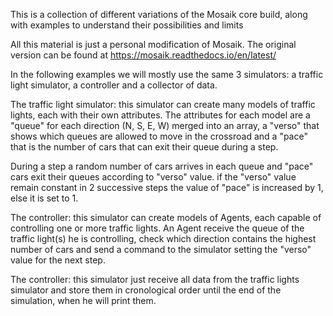 This is a collection of different variations of the Mosaik core build, along with examples to understand their possibilities and limits

All this material is just a personal modification of Mosaik. The original version can be found at https://mosaik.readthedocs.io/en/latest/

In the following examples we will mostly use the same 3 simulators: a traffic light simulator, a controller and a collector of data.

The traffic light simulator: this simulator can create many models of traffic lights, each with their own attributes. The attributes for each 
model are a "queue" for each direction (N, S, E, W) merged into an array, a "verso" that shows which queues are allowed to move in the 
crossroad  and a "pace" that is the number of cars that can exit their queue during a step.

During a step a random number of cars arrives in each queue and "pace" cars exit their queues according to "verso" value. if the "verso" value
remain constant in 2 successive steps the value of "pace" is increased by 1, else it is set to 1.

The controller: this simulator can create models of Agents, each capable of controlling one or more traffic lights. An Agent receive the queue
of the traffic light(s) he is controlling, check which direction contains the highest number of cars and send a command to the simulator 
setting the "verso" value for the next step.

The controller: this simulator just receive all data from the traffic lights simulator and store them in cronological order until the end of the simulation, 
when he will print them.

